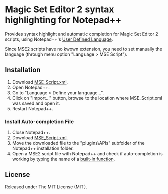 # Magic Set Editor 2 syntax highlighting for Notepad++
Provides syntax highlight and automatic completion for Magic Set Editor 2 scripts, using Notepad++'s [User Defined Language](http://udl20.weebly.com/).

Since MSE2 scripts have no kwown extension, you need to set manually the language (through menu option "Language > MSE Script").

## Installation
1. Download [MSE_Script.xml](https://raw.githubusercontent.com/raohmaru/msescript-notepad-udl/master/MSE_Script.xml).
2. Open Notepad++.
3. Go to "Language > Define your language...".
4. Click on "Import..." button, browse to the location where MSE_Script.xml was saved and open it.
5. Restart Notepad++.

### Install Auto-completion File
1. Close Notepad++.
2. Download [MSE_Script.xml](https://raw.githubusercontent.com/raohmaru/msescript-notepad-udl/master/api/MSEScript.xml).
3. Move the downloaded file to the "plugins\APIs\" subfolder of the Notepad++ installation folder.
4. Open a MSE2 script file with Notepad++ and check if auto-completion is working by typing the name of a [built-in function](http://magicseteditor.sourceforge.net/doc/function).

## License
Released under The MIT License (MIT).
